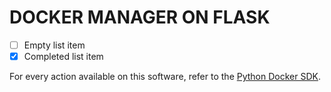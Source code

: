 # DOCKER MANAGER ON FLASK

- [ ] Empty list item
- [x] Completed list item

For every action available on this software,
refer to the [Python Docker SDK](https://docker-py.readthedocs.io).
